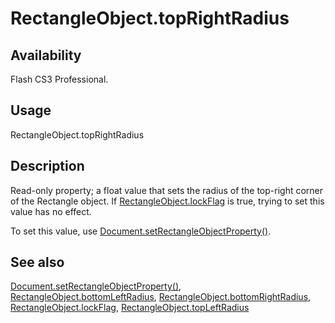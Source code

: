# RectangleObject.topRightRadius

## Availability

Flash CS3 Professional.

## Usage

RectangleObject.topRightRadius

## Description

Read-only property; a float value that sets the radius of the top-right corner of the Rectangle object. If
[RectangleObject.lockFlag](../RectangleObject_object/RectangleObject2.md) is true, trying to set this value has no effect.

To set this value, use [Document.setRectangleObjectProperty()](../Document_object/Document9643.md).

## See also

[Document.setRectangleObjectProperty()](../Document_object/Document9643.md), [RectangleObject.bottomLeftRadius](../RectangleObject_object/RectangleObject.md), [RectangleObject.bottomRightRadius](../RectangleObject_object/RectangleObject1.md), [RectangleObject.lockFlag](../RectangleObject_object/RectangleObject2.md), [RectangleObject.topLeftRadius](../RectangleObject_object/RectangleObject3.md)
